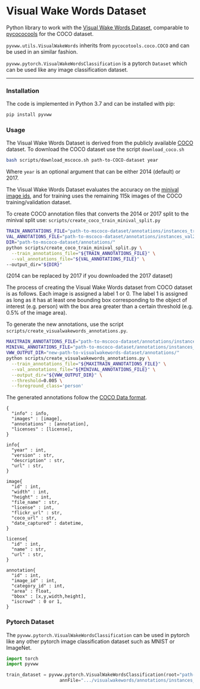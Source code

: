 # Visual Wake Words Dataset
Python library to work with the [Visual Wake Words Dataset](https://arxiv.org/abs/1906.05721), 
comparable to [pycococools](https://github.com/cocodataset/cocoapi) for the COCO dataset.

`pyvww.utils.VisualWakeWords` inherits from `pycocotools.coco.COCO` and can be used in an similar fashion.

`pyvww.pytorch.VisualWakeWordsClassification` is a pytorch `Dataset` which can be used like any 
image classification dataset.

 ---
 ### Installation
 The code is implemented in Python 3.7 and can be installed with pip:
 ```bash
 pip install pyvww
 ```
 
 ### Usage
 The Visual Wake Words Dataset is derived from the publicly available [COCO](cocodataset.org/#/home) dataset.
 To download the COCO dataset use the script `download_coco.sh`
 ```bash
bash scripts/download_mscoco.sh path-to-COCO-dataset year
```
Where `year` is an optional argument that can be either 2014 (default) or 2017.

The Visual Wake Words Dataset evaluates the accuracy on the [minival image ids](https://raw.githubusercontent.com/tensorflow/models/master/research/object_detection/data/mscoco_minival_ids.txt),
and for training uses the remaining 115k images of the COCO training/validation dataset.

To create COCO annotation files that converts the 2014 or 2017 split to the minival split use:
`scripts/create_coco_train_minival_split.py`
```bash
TRAIN_ANNOTATIONS_FILE="path-to-mscoco-dataset/annotations/instances_train2014.json"
VAL_ANNOTATIONS_FILE="path-to-mscoco-dataset/annotations/instances_val2014.json"
DIR="path-to-mscoco-dataset/annotations/"
python scripts/create_coco_train_minival_split.py \
  --train_annotations_file="${TRAIN_ANNOTATIONS_FILE}" \
  --val_annotations_file="${VAL_ANNOTATIONS_FILE}" \
--output_dir="${DIR}"
```
(2014 can be replaced by 2017 if you downloaded the 2017 dataset)

The process of creating the Visual Wake Words dataset from COCO dataset is as follows.
Each image is assigned a label 1 or 0. 
The label 1 is assigned as long as it has at least one bounding box corresponding 
to the object of interest (e.g. person) with the box area greater than a certain threshold 
(e.g. 0.5% of the image area).

To generate the new annotations, use the script `scripts/create_visualwakewords_annotations.py`.
```bash
MAXITRAIN_ANNOTATIONS_FILE="path-to-mscoco-dataset/annotations/instances_maxitrain.json"
MINIVAL_ANNOTATIONS_FILE="path-to-mscoco-dataset/annotations/instances_minival.json"
VWW_OUTPUT_DIR="new-path-to-visualwakewords-dataset/annotations/"
python scripts/create_visualwakewords_annotations.py \
  --train_annotations_file="${MAXITRAIN_ANNOTATIONS_FILE}" \
  --val_annotations_file="${MINIVAL_ANNOTATIONS_FILE}" \
  --output_dir="${VWW_OUTPUT_DIR}" \
  --threshold=0.005 \
  --foreground_class='person'
```

The generated annotations follow the [COCO Data format](http://cocodataset.org/#format-data).
```
{
  "info" : info, 
  "images" : [image], 
  "annotations" : [annotation], 
  "licenses" : [license],
}

info{
  "year" : int, 
  "version" : str, 
  "description" : str, 
  "url" : str, 
}

image{
  "id" : int, 
  "width" : int, 
  "height" : int, 
  "file_name" : str, 
  "license" : int, 
  "flickr_url" : str, 
  "coco_url" : str, 
  "date_captured" : datetime,
}

license{
  "id" : int, 
  "name" : str, 
  "url" : str,
}

annotation{
  "id" : int, 
  "image_id" : int, 
  "category_id" : int, 
  "area" : float, 
  "bbox" : [x,y,width,height], 
  "iscrowd" : 0 or 1,
}
```

### Pytorch Dataset

The `pyvww.pytorch.VisualWakeWordsClassification` can be used in pytorch like any other pytorch image classification
dataset such as MNIST or ImageNet.

```python
import torch
import pyvww

train_dataset = pyvww.pytorch.VisualWakeWordsClassification(root="path-to-mscoco-dataset/all", 
                    annFile=".../visualwakewords/annotations/instances_train.json")
```


